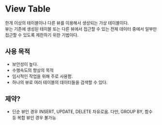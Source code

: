 # View Table

한개 이상의 테이블이나 다른 뷰를 이용해서 생성되는 가상 테이블이다.    
뷰는 기존에 생성된 테이블 또는 다른 뷰에서 접근할 수 있는 전체 데이터 중에서 일부만 접근할 수 있도록 제한하기 위한 기법이다.

## 사용 목적
- 보안성이 높다.
- 수행속도의 향상의 목적
- 임시적인 작업을 위해 주로 사용함.
- 하나의 뷰로 여러 테이블의 데이터들을 검색할 수 있다.

## 제약?
- 딘순 뷰인 경우 INSERT, UPDATE, DELETE 자유로움. 다만, GROUP BY, 함수 등 복합 뷰인 경우 불가능
